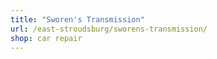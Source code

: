 ```yaml
---
title: "Sworen's Transmission"
url: /east-stroudsburg/sworens-transmission/
shop: car repair
---
```

